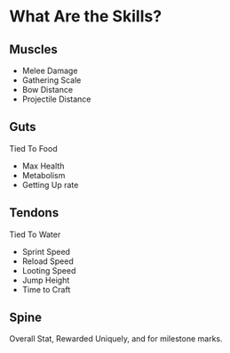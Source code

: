 # What Are the Skills?

## Muscles
- Melee Damage
- Gathering Scale
- Bow Distance
- Projectile Distance

## Guts
Tied To Food
- Max Health
- Metabolism
- Getting Up rate

## Tendons
Tied To Water
- Sprint Speed
- Reload Speed
- Looting Speed
- Jump Height
- Time to Craft

## Spine
Overall Stat, Rewarded Uniquely, and for milestone marks.

